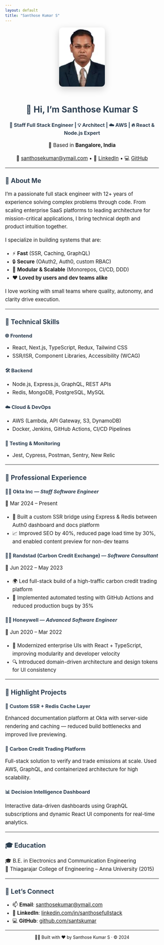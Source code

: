 ```yaml
---
layout: default
title: "Santhose Kumar S"
---
```


<style>
  h1, h2, h3 { color: #2c3e50; }
  p, li { line-height: 1.6; font-size: 1.05rem; }
  ul { margin-bottom: 1rem; }
  img.profile-pic {
    border-radius: 12px;
    box-shadow: 0 8px 24px rgba(0,0,0,0.2);
    margin-bottom: 1rem;
  }
</style>

<center>
  <img src="santhosh_PP_White.jpg" alt="Santhose Kumar S" width="150" class="profile-pic" />
  
  # 👋 Hi, I’m **Santhose Kumar S**
  ### 🧠 Staff Full Stack Engineer | 💡 Architect | ☁️ AWS | 🔥 React & Node.js Expert

  📍 Based in **Bangalore, India**

  📧 [santhosekumar@ymail.com](mailto:santhosekumar@ymail.com) • 🔗 [LinkedIn](https://www.linkedin.com/in/santhosefullstack) • 💻 [GitHub](https://github.com/santskumar)
</center>

---

## 🧭 About Me

I’m a passionate full stack engineer with 12+ years of experience solving complex problems through code. From scaling enterprise SaaS platforms to leading architecture for mission-critical applications, I bring technical depth and product intuition together.

I specialize in building systems that are:
- ⚡ **Fast** (SSR, Caching, GraphQL)
- 🔒 **Secure** (OAuth2, Auth0, custom RBAC)
- 🧩 **Modular & Scalable** (Monorepos, CI/CD, DDD)
- ❤️ **Loved by users and dev teams alike**

I love working with small teams where quality, autonomy, and clarity drive execution.

---

## 🔧 Technical Skills

### 🌐 Frontend
- React, Next.js, TypeScript, Redux, Tailwind CSS
- SSR/ISR, Component Libraries, Accessibility (WCAG)

### 🛠 Backend
- Node.js, Express.js, GraphQL, REST APIs
- Redis, MongoDB, PostgreSQL, MySQL

### ☁️ Cloud & DevOps
- AWS (Lambda, API Gateway, S3, DynamoDB)
- Docker, Jenkins, GitHub Actions, CI/CD Pipelines

### 🧪 Testing & Monitoring
- Jest, Cypress, Postman, Sentry, New Relic

---

## 💼 Professional Experience

### 👨‍💻 **Okta Inc** — *Staff Software Engineer*  
📆 Mar 2024 – Present
- 🚀 Built a custom SSR bridge using Express & Redis between Auth0 dashboard and docs platform
- 📈 Improved SEO by 40%, reduced page load time by 30%, and enabled content preview for non-dev teams

### 👨‍💻 **Randstad (Carbon Credit Exchange)** — *Software Consultant*  
📆 Jun 2022 – May 2023
- 🌍 Led full-stack build of a high-traffic carbon credit trading platform
- 🧪 Implemented automated testing with GitHub Actions and reduced production bugs by 35%

### 👨‍💻 **Honeywell** — *Advanced Software Engineer*  
📆 Jun 2020 – Mar 2022
- 🧱 Modernized enterprise UIs with React + TypeScript, improving modularity and developer velocity
- 🔍 Introduced domain-driven architecture and design tokens for UI consistency

---

## 📂 Highlight Projects

### 🧱 **Custom SSR + Redis Cache Layer**
Enhanced documentation platform at Okta with server-side rendering and caching — reduced build bottlenecks and improved live previewing.

### 🌱 **Carbon Credit Trading Platform**
Full-stack solution to verify and trade emissions at scale. Used AWS, GraphQL, and containerized architecture for high scalability.

### 📊 **Decision Intelligence Dashboard**
Interactive data-driven dashboards using GraphQL subscriptions and dynamic React UI components for real-time analytics.

---

## 🎓 Education

🎓 B.E. in Electronics and Communication Engineering  
🏫 Thiagarajar College of Engineering – Anna University (2015)

---

## 🤝 Let’s Connect

- 📫 **Email**: [santhosekumar@ymail.com](mailto:santhosekumar@ymail.com)
- 💼 **LinkedIn**: [linkedin.com/in/santhosefullstack](https://www.linkedin.com/in/santhosefullstack)
- 💻 **GitHub**: [github.com/santskumar](https://github.com/santskumar)

---

<center>
  🧑‍💻 Built with ❤️ by Santhose Kumar S · © 2024
</center>
